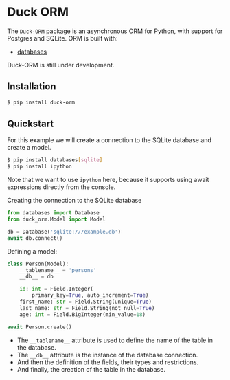 # Duck ORM

The `Duck-ORM` package is an asynchronous ORM for Python, with support for Postgres and SQLite. ORM is built with:

- [databases](https://github.com/encode/databases)

Duck-ORM is still under development.

## Installation

```bash
$ pip install duck-orm
```

## Quickstart

For this example we will create a connection to the SQLite database and create a model.

```bash
$ pip install databases[sqlite]
$ pip install ipython
```

Note that we want to use `ipython` here, because it supports using await expressions directly from the console.

Creating the connection to the SQLite database

```Python
from databases import Database
from duck_orm.Model import Model

db = Database('sqlite:///example.db')
await db.connect()
```

Defining a model:

```Python
class Person(Model):
    __tablename__ = 'persons'
    __db__ = db

    id: int = Field.Integer(
        primary_key=True, auto_increment=True)
    first_name: str = Field.String(unique=True)
    last_name: str = Field.String(not_null=True)
    age: int = Field.BigInteger(min_value=18)

await Person.create()
```

- The `__tablename__` attribute is used to define the name of the table in the database.
- The `__db__` attribute is the instance of the database connection.
- And then the definition of the fields, their types and restrictions.
- And finally, the creation of the table in the database.
